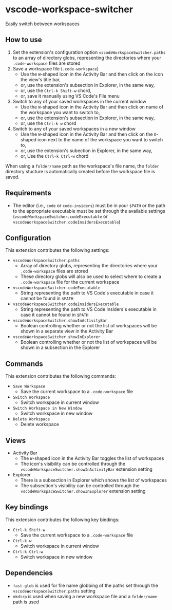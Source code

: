 # vscode-workspace-switcher

Easily switch between workspaces

## How to use

1. Set the extension's configuration option `vscodeWorkspaceSwitcher.paths` to an array of directory globs, representing the directories where your `.code-workspace` files are stored
2. Save a workspace file (`.code-workspace`)
    * Use the `W`-shaped icon in the Activity Bar and then click on the icon the view's title bar,
    * or, use the extension's subsection in Explorer, in the same way,
    * or, use the `Ctrl-k Shift-w` chord,
    * or, save it manually using VS Code's File menu
3. Switch to any of your saved workspaces in the current window
    * Use the `W`-shaped icon in the Activity Bar and then click on name of the workspace you want to switch to,
    * or, use the extension's subsection in Explorer, in the same way,
    * or, use the `Ctrl-k w` chord
4. Switch to any of your saved workspaces in a new window
    * Use the `W`-shaped icon in the Activity Bar and then click on the `O`-shaped icon next to the name of the workspace you want to switch to,
    * or, use the extension's subection in Explorer, in the same way,
    * or, Use the `Ctrl-k Ctrl-w` chord

When using a `folder/name` path as the workspace's file name, the `folder` directory stucture is automatically created before the workspace file is saved.

## Requirements

* The editor (i.e., `code` or `code-insiders`) must be in your `$PATH`
  or the path to the appropriate executable must be set through the available settings
  (`vscodeWorkspaceSwitcher.codeExecutable` or `vscodeWorkspaceSwitcher.codeInsidersExecutable`)

## Configuration

This extension contributes the following settings:

* `vscodeWorkspaceSwitcher.paths`
    * Array of directory globs, representing the directories where your `.code-workspace` files are stored
    * These directory globs will also be used to select where to create a `.code-workspace` file for the current workspace
* `vscodeWorkspaceSwitcher.codeExecutable`
    * String representing the path to VS Code's executable in case it cannot be found in `$PATH`
* `vscodeWorkspaceSwitcher.codeInsidersExecutable`
    * String representing the path to VS Code Insiders's executable in case it cannot be found in `$PATH`
* `vscodeWorkspaceSwitcher.showInActivityBar`
    * Boolean controlling whether or not the list of workspaces will be shown in a separate view in the Activity Bar
* `vscodeWorkspaceSwitcher.showInExplorer`
    * Boolean controlling whether or not the list of workspaces will be shown in a subsection in the Explorer

## Commands

This extension contributes the following commands:

* `Save Workspace`
    * Save the current workspace to a `.code-workspace` file
* `Switch Workspace`
    * Switch workspace in current window
* `Switch Workspace in New Window`
    * Switch workspace in new window
* `Delete Workspace`
    * Delete workspace

## Views

* Activity Bar
    * The `W`-shaped icon in the Activity Bar toggles the list of workspaces
    * The icon's visibility can be controlled through the `vscodeWorkspaceSwitcher.showInActivityBar` extension setting
* Explorer
    * There is a subsection in Explorer which shows the list of workspaces
    * The subsection's visibility can be controlled through the `vscodeWorkspaceSwitcher.showInExplorer` extension setting

## Key bindings

This extension contributes the following key bindings:

* `Ctrl-k Shift-w`
    * Save the current workspace to a `.code-workspace` file
* `Ctrl-k w`
    * Switch workspace in current window
* `Ctrl-k Ctrl-w`
    * Switch workspace in new window

## Dependencies

* `fast-glob` is used for file name globbing of the paths set through the `vscodeWorkspaceSwitcher.paths` setting
* `mkdirp` is used when saving a new workspace file and a `folder/name` path is used